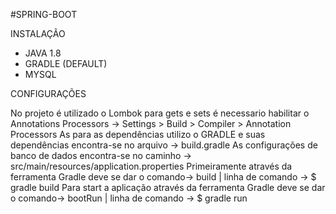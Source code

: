 #SPRING-BOOT

INSTALAÇÃO

- JAVA 1.8
- GRADLE (DEFAULT)
- MYSQL

CONFIGURAÇÕES

No projeto é utilizado o Lombok para gets e sets é necessario habilitar o Annotations Processors -> Settings > Build > Compiler > Annotation Processors
As para as dependências utilizo o GRADLE e suas dependências encontra-se no arquivo -> build.gradle
As configurações de banco de dados encontra-se no caminho -> src/main/resources/application.properties
Primeiramente através da ferramenta Gradle  deve se dar o comando-> build | linha de comando -> $ gradle build
Para start a aplicação através da ferramenta Gradle  deve se dar o comando-> bootRun | linha de comando -> $ gradle run